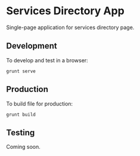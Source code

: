 Services Directory App
======================

Single-page application for services directory page.

## Development

To develop and test in a browser:

```grunt serve```

## Production

To build file for production:

```grunt build```

## Testing

Coming soon.